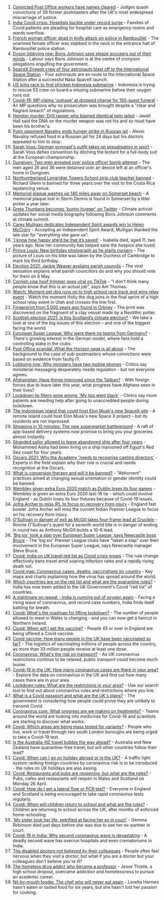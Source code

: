 1. [Convicted Post Office workers have names cleared](https://www.bbc.co.uk/news/business-56859357) - Judges quash convictions of 39 former postmasters after the UK's most widespread miscarriage of justice.
2. [India Covid crisis: Hospitals buckle under record surge](https://www.bbc.co.uk/news/world-asia-56858403) - Families of Covid patients are pleading for hospital care as emergency rooms and wards overflow.
3. [French woman officer dead in knife attack on police in Rambouillet](https://www.bbc.co.uk/news/world-europe-56862436) - The unarmed female officer was stabbed in the neck in the entrance hall of Rambouillet police station.
4. [Dyson lobbying row: Boris Johnson says sleaze accusers out of their minds](https://www.bbc.co.uk/news/uk-politics-56856901) - Labour says Boris Johnson is at the centre of cronyism allegations engulfing the government.
5. [SpaceX Dragon crew of four astronauts blast off to the International Space Station](https://www.bbc.co.uk/news/science-environment-56860998) - Four astronauts are en route to the International Space Station after a successful Nasa SpaceX launch.
6. [US joins race to find stricken Indonesia submarine](https://www.bbc.co.uk/news/world-asia-56851487) - Indonesia is trying to rescue 53 crew on board a missing submarine before their oxygen runs out.
7. [Covid-19: MP claims 'outrage' at dropped charge for 150-guest funeral](https://www.bbc.co.uk/news/uk-england-northamptonshire-56846218) - An MP questions why no prosecution was brought despite a "clear and flagrant breach" of regulations.
8. [Hendon murder: Drill rapper who blamed identical twin jailed](https://www.bbc.co.uk/news/uk-england-london-56857579) - Javell Hall said the DNA on the murder weapon was not his and so must have been his brother's.
9. [Putin opponent Navalny ends hunger strike in Russian jail](https://www.bbc.co.uk/news/world-europe-56858865) - Alexei Navalny refused food in a Russian jail for 24 days but his doctors appealed to him to stop.
10. [Sarah Voss: German gymnast's outfit takes on sexualisation in sport](https://www.bbc.co.uk/news/world-europe-56858863) - Sarah Voss defies convention by ditching the leotard for a full-body suit at the European championship.
11. [Dungiven: Two men arrested over police officer bomb attempt](https://www.bbc.co.uk/news/uk-northern-ireland-56860873) - The men aged 26 and 36 were detained over an device left at an officer's home in Dungiven.
12. [Northumberland Longridge Towers School strip club teacher banned](https://www.bbc.co.uk/news/uk-england-tyne-56858188) - Richard Glenn is banned for three years over the visit to the Costa Rica lapdancing venue.
13. [Memorial plaque washes up 140 miles away on Somerset beach](https://www.bbc.co.uk/news/uk-england-somerset-56847542) - A memorial plaque lost in Storm Dennis is found in Somerset by a litter picker a year later.
14. [Greta Thunberg becomes 'bunny hugger' on Twitter](https://www.bbc.co.uk/news/uk-politics-56859751) - Climate activist updates her social media biography following Boris Johnson comments at climate summit.
15. [Carey Mulligan dedicates Independent Spirit awards win to Helen McCrory](https://www.bbc.co.uk/news/entertainment-arts-56857512) - Accepting an Independent Spirit Award, Mulligan thanked the late star for "everything she gave us".
16. ['I know how happy she’d be that it’s saved'](https://www.bbc.co.uk/news/uk-56850444) - Isabella died, aged 11, two years ago. Now her community has helped save the hospice she loved.
17. [Prince Louis: New birthday photograph as he starts nursery](https://www.bbc.co.uk/news/uk-56853207) - The picture of Louis on his bike was taken by the Duchess of Cambridge to mark his third birthday.
18. [Election 2021: Jackie Weaver explains parish councils](https://www.bbc.co.uk/news/uk-england-leeds-56847148) - The viral sensation explains what parish councillors do and why you should vote for them on 6 May.
19. [Cornish cow hoof trimmer goes viral on TikTok](https://www.bbc.co.uk/news/uk-england-cornwall-56860331) - "I don't think many people know that this is an actual job", says Ant Thomas.
20. [Watch: Moment pet dog runs on to high school race track and wins relay event](https://www.bbc.co.uk/sport/av/athletics/56854177) - Watch the moment Holly the dog joins in the final sprint of a high school relay event in Utah and crosses the line first.
21. [Fingerprint from 5,000 years ago found in Orkney](https://www.bbc.co.uk/news/uk-scotland-north-east-orkney-shetland-56858268) - The print was discovered on the fragment of a clay vessel made by a Neolithic potter.
22. [Scottish election 2021: Is this Scotland’s climate election?](https://www.bbc.co.uk/news/uk-scotland-56848288) - We take a look at one of the big issues of this election – and one of the biggest facing the world.
23. [European Super League: Why were there no teams from Germany?](https://www.bbc.co.uk/news/world-europe-56845662) - There's growing interest in the German model, where fans hold a controlling stake in the clubs.
24. [Post Office scandal: What the Horizon saga is all about](https://www.bbc.co.uk/news/business-56718036) - The background to the case of sub-postmasters whose convictions were based on evidence from faulty IT.
25. [Lobbying row: Why ministers have two mobile phones](https://www.bbc.co.uk/news/uk-politics-56842946) - Critics say ministerial messaging desperately needs regulation - but not everyone agrees.
26. [Afghanistan: Have things improved since the Taliban?](https://www.bbc.co.uk/news/56779160) - With foreign forces due to leave later this year, what progress have Afghans seen in their lives?
27. [Lockdown lip fillers gone wrong: 'My lips went black'](https://www.bbc.co.uk/news/newsbeat-56845921) - Clinics say more patients are needing help after going to unaccredited people during lockdown.
28. [The Indonesian island that could host Elon Musk's new SpaceX site](https://www.bbc.co.uk/news/world-asia-56797133) - A remote island could host Elon Musk's new Space X project - but its residents are not impressed.
29. [Shopping in 10 minutes: The new supermarket battleground](https://www.bbc.co.uk/news/business-56720044) - A raft of app-based delivery systems now promise to bring you your groceries almost instantly.
30. [Stranded sailor allowed to leave abandoned ship after four years](https://www.bbc.co.uk/news/world-middle-east-56842506) - Mohammed Aisha had been living on a ship marooned off Egypt's Red Sea coast for four years.
31. [Oscars 2021: Why the Academy 'needs to recognise casting directors'](https://www.bbc.co.uk/news/entertainment-arts-56813184) - Experts in the field explain why their role is crucial and needs recognition at the Oscars.
32. [What is conversion therapy and will it be banned?](https://www.bbc.co.uk/news/explainers-56496423) - "Abhorrent" practices aimed at changing sexual orientation or gender identity could be banned.
33. [Wembley given extra Euro 2020 match as Dublin loses its four games](https://www.bbc.co.uk/sport/football/56856744) - Wembley is given an extra Euro 2020 last-16 tie - which could involve England - as Dublin loses its four fixtures because of Covid-19 issues.
34. [Jofra Archer to miss IPL to focus on recovery from injury](https://www.bbc.co.uk/sport/cricket/56862494) - England fast bowler Jofra Archer will miss the current Indian Premier League to focus on his recovery from injury.
35. [O'Sullivan in danger of exit as McGill takes four-frame lead at Crucible ](https://www.bbc.co.uk/sport/snooker/56858543) - Ronnie O'Sullivan's quest for a seventh world title is in danger of ending in round two as Anthony McGill builds a 10-6 lead.
36. ['Big six' took a slap over European Super League, says Newcastle boss Bruce](https://www.bbc.co.uk/sport/football/56856090) - The 'big six' Premier League clubs have "taken a slap" over their involvement in the European Super League, says Newcastle manager Steve Bruce.
37. [Covid: India on UK travel red list as Covid crisis grows](https://www.bbc.co.uk/news/uk-56848006) - The rule change effectively bans travel amid soaring infection rates and a rapidly rising death toll.
38. [Covid map: Coronavirus cases, deaths, vaccinations by country](https://www.bbc.co.uk/news/world-51235105) - Key maps and charts explaining how the virus has spread around the world.
39. [Which countries are on the red list and what are the quarantine rules?](https://www.bbc.co.uk/news/explainers-52544307) - India has now been added to the UK Government's Covid "red list" of countries.
40. [A nightmare on repeat - India is running out of oxygen again](https://www.bbc.co.uk/news/uk-56841381) - Facing a rising wave of coronavirus, and record case numbers, India finds itself battling for breath.
41. [Covid: What's the roadmap for lifting lockdown?](https://www.bbc.co.uk/news/explainers-52530518) - The number of people allowed to meet in Wales is changing - and you can now get a haircut in Northern Ireland.
42. [Covid: When will I get the vaccine?](https://www.bbc.co.uk/news/health-55045639) - People 45 or over in England are being offered a Covid vaccine.
43. [Covid vaccine: How many people in the UK have been vaccinated so far?](https://www.bbc.co.uk/news/health-55274833) - The logistics of vaccinating millions of people across the country, as more than 33 million people receive at least one dose.
44. [Coronavirus: What's the risk on transport?](https://www.bbc.co.uk/news/health-51736185) - As UK coronavirus restrictions continue to be relaxed, public transport could become much busier.
45. [Covid-19 in the UK: How many coronavirus cases are there in your area?](https://www.bbc.co.uk/news/uk-51768274) - Explore the data on coronavirus in the UK and find out how many cases there are in your area.
46. [Lockdown rules: What are the restrictions in your area?](https://www.bbc.co.uk/news/uk-54373904) - Use our search tool to find out about coronavirus rules and restrictions where you live.
47. [What is a Covid passport and what are the UK's plans?](https://www.bbc.co.uk/news/explainers-55718553) - The government is considering how people could prove they are unlikely to transmit Covid.
48. [Coronavirus cure: What progress are we making on treatments?](https://www.bbc.co.uk/news/health-52354520) - Teams around the world are looking into medicines for Covid-19 and scientists are starting to discover what works.
49. [Covid: Which areas are being mass tested for variants?](https://www.bbc.co.uk/news/explainers-54872039) - People who live, work or travel through two south London boroughs are being urged to take a Covid-19 test.
50. [Is the Australia-NZ travel bubble the way ahead?](https://www.bbc.co.uk/news/business-56796943) - Australia and New Zealand have quarantine-free travel, but will other countries follow their lead?
51. [Covid: When can I go on holiday abroad or in the UK?](https://www.bbc.co.uk/news/explainers-52646738) - A traffic light system ranking foreign countries by coronavirus risk is to be introduced - the rules on UK holidays are also easing.
52. [Covid: Restaurants and pubs are reopening, but what are the rules?](https://www.bbc.co.uk/news/business-52977388) - Pubs, cafes and restaurants will reopen in Wales and Scotland on Monday 26 April.
53. [Covid: How do I get a lateral flow or PCR test?](https://www.bbc.co.uk/news/health-51943612) - Everyone in England and Scotland is being encouraged to take rapid coronavirus tests regularly.
54. [Covid: When will children return to school and what are the rules?](https://www.bbc.co.uk/news/education-51643556) - Children are returning to school across the UK, after months of enforced home-schooling.
55. ['My sister took her life, petrified at facing her ex in court'](https://www.bbc.co.uk/news/uk-56539465) - Gemma Robinson died just days before she was due to see her ex-partner in court.
56. [Covid-19 in India: Why second coronavirus wave is devastating](https://www.bbc.co.uk/news/world-asia-india-56811315) - A deadly second wave has overrun hospitals and even crematoriums in India.
57. [The disabled doctors not believed by their colleagues](https://www.bbc.co.uk/news/disability-56244376) - People often feel nervous when they visit a doctor, but what if you are a doctor but your colleagues don't believe you're ill?
58. [The homeless drug addict who became a professor](https://www.bbc.co.uk/news/stories-55559382) - Jesse Thistle, a high school dropout, overcame addiction and homelessness to pursue an academic career.
59. [Nil-by-mouth foodie: The chef who will never eat again](https://www.bbc.co.uk/news/stories-56688582) - Loretta Harmes hasn't eaten or tasted food for six years, but she hasn't lost her passion for cooking.
